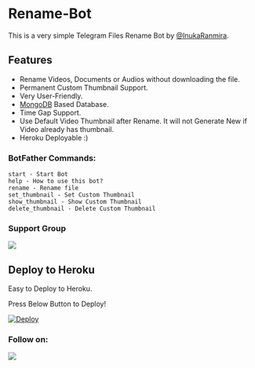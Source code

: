# Rename-Bot
This is a very simple Telegram Files Rename Bot by [@InukaRanmira](https://t.me/InukaRanmira).

## Features
- Rename Videos, Documents or Audios without downloading the file.
- Permanent Custom Thumbnail Support.
- Very User-Friendly.
- [MongoDB](https://mongodb.com) Based Database.
- Time Gap Support.
- Use Default Video Thumbnail after Rename. It will not Generate New if Video already has thumbnail.
- Heroku Deployable :)

### BotFather Commands:
```
start - Start Bot
help - How to use this bot?
rename - Rename file
set_thumbnail - Set Custom Thumbnail
show_thumbnail - Show Custom Thumbnail
delete_thumbnail - Delete Custom Thumbnail
```

### Support Group
<a href="https://t.me/slbotzone"><img src="https://img.shields.io/badge/Telegram-Join%20Telegram%20Group-blue.svg?logo=telegram"></a>

## Deploy to Heroku
Easy to Deploy to Heroku.

Press Below Button to Deploy!

[![Deploy](https://www.herokucdn.com/deploy/button.svg)](https://heroku.com/deploy?template=https://github.com/szbots/Rename-Bot)

### Follow on:
<p align="left">
<a href="https://github.com/InukaRanmira"><img src="https://img.shields.io/badge/GitHub-Follow%20on%20GitHub-inactive.svg?logo=github"></a>
</p>
